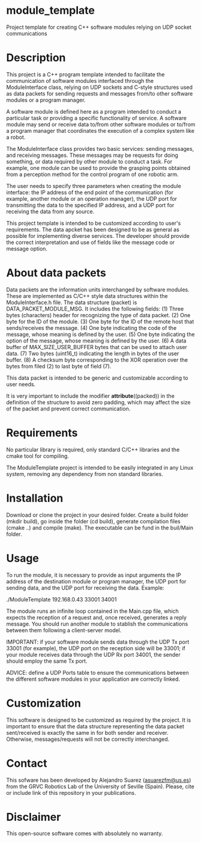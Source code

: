 # module_template
Project template for creating C++ software modules relying on UDP socket communications

# Description

This project is a C++ program template intended to facilitate the communication of software modules interfaced through the ModuleInterface class, relying on UDP sockets and C-style structures used as data packets for sending requests and messages from/to other software modules or a program manager.

A software module is defined here as a program intended to conduct a particular task or providing a specific functionality of service. A software module may send or receive data to/from other software modules or to/from a program manager that coordinates the execution of a complex system like a robot.

The ModuleInterface class provides two basic services: sending messages, and receiving messages. These messages may be requests for doing something, or data required by other module to conduct a task. For example, one module can be used to provide the grasping points obtained from a perception method for the control program of one robotic arm.

The user needs to specify three parameters when creating the module interface: the IP address of the end point of the communication (for example, another module or an operation manager), the UDP port for transmitting the data to the specified IP address, and a UDP port for receiving the data from any source.

This project template is intended to be customized according to user's requirements. The data apcket has been designed to be as general as possible for implementing diverse services. The developer should provide the correct interpretation and use of fields like the message code or message option.

# About data packets

Data packets are the information units interchanged by software modules. These are implemented as C/C++ style data structures within the ModuleInterface.h file. The data structure (packet) is DATA_PACKET_MODULE_MSG. It includes the following fields:
	(1) Three bytes (characters) header for recognizing the type of data packet.
	(2) One byte for the ID of the module.
	(3) One byte for the ID of the remote host that sends/receives the message.
	(4) One byte indicating the code of the message, whose meaning is defined by the user.
	(5) One byte indicating the option of the message, whose meaning is defined by the user.
	(6) A data buffer of MAX_SIZE_USER_BUFFER bytes that can be used to attach user data.
	(7) Two bytes (uint16_t) indicating the length in bytes of the user buffer.
	(8) A checksum byte corresponding to the XOR operation over the bytes from filed (2) to last byte of field (7). 
	
This data packet is intended to be generic and customizable according to user needs.

It is very important to include the modifier __attribute__((packed)) in the definition of the structure to avoid zero padding, which may affect the size of the packet and prevent correct communication.


# Requirements

No particular library is required, only standard C/C++ libraries and the cmake tool for compiling.

The ModuleTemplate project is intended to be easily integrated in any Linux system, removing any dependency from non standard libraries.


# Installation

Download or clone the project in your desired folder. Create a build folder (mkdir build), go inside the folder (cd build), generate compilation files (cmake ..) and compile (make). The executable can be fund in the buil/Main folder.


# Usage

To run the module, it is necessary to provide as input arguments the IP address of the destination module or program manager, the UDP port for sending data, and the UDP port for receiving the data. Example:

./ModuleTemplate 192.168.0.43 33001 34001

The module runs an infinite loop contained in the Main.cpp file, which expects the reception of a request and, once received, generates a reply message. You should run another module to stablish the communications between them following a client-server model.

IMPORTANT: if your software module sends data through the UDP Tx port 33001 (for example), the UDP port on the reception side will be 33001; if your module receives data through the UDP Rx port 34001, the sender should employ the same Tx port. 

ADVICE: define a UDP Ports table to ensure the communications between the different software modules in your application are correctly linked.

# Customization

This software is designed to be customized as required by the project. It is important to ensure that the data structure representing the data packet sent/received is exactly the same in for both sender and receiver. Otherwise, messages/requests will not be correctly interchanged.


# Contact

This sofware has been developed by Alejandro Suarez (asuarezfm@us.es) from the GRVC Robotics Lab of the University of Seville (Spain). Please, cite or include link of this repository in your publications.


# Disclaimer

This open-source software comes with absolutely no warranty. 
